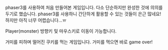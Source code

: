 phaser3를 사용하여 처음 만들어본 게임입니다.
다소 단순하지만 완성한 것에 의의를 두기로 했습니다.
phaser3를 사용하니 간단하게 활용할 수 있는 것들이 은근 많네요!
하지만 아직 너무 어렵습니다...ㅠ


Player(monster)
방향키 및 마우스키로 이동이 가능합니다.

거미를 피하며 떨어진 쿠키를 먹는 게임입니다.
거미를 먹으면 바로 game over!



